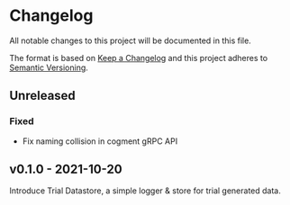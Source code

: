 # Changelog

All notable changes to this project will be documented in this file.

The format is based on [Keep a Changelog](http://keepachangelog.com/en/1.0.0/)
and this project adheres to [Semantic Versioning](http://semver.org/spec/v2.0.0.html).

## Unreleased

### Fixed

- Fix naming collision in cogment gRPC API

## v0.1.0 - 2021-10-20

Introduce Trial Datastore, a simple logger & store for trial generated data.
